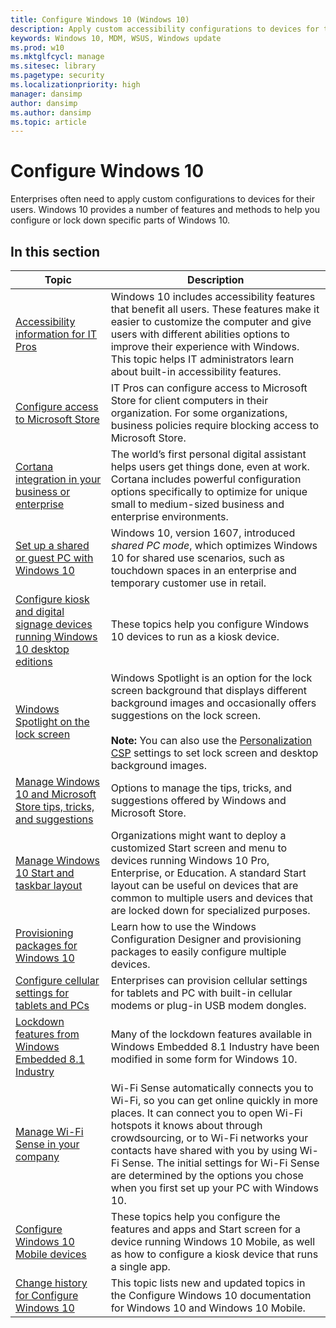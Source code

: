 ```yaml
---
title: Configure Windows 10 (Windows 10)
description: Apply custom accessibility configurations to devices for their users using the all the features and methods available with Windows 10.
keywords: Windows 10, MDM, WSUS, Windows update
ms.prod: w10
ms.mktglfcycl: manage
ms.sitesec: library
ms.pagetype: security
ms.localizationpriority: high
manager: dansimp
author: dansimp
ms.author: dansimp
ms.topic: article
---
```


# Configure Windows 10

Enterprises often need to apply custom configurations to devices for their users. Windows 10 provides a number of features and methods to help you configure or lock down specific parts of Windows 10.

## In this section

| Topic | Description |
| --- | --- |
| [Accessibility information for IT Pros](windows-10-accessibility-for-ITPros.md) | Windows 10 includes accessibility features that benefit all users. These features make it easier to customize the computer and give users with different abilities options to improve their experience with Windows. This topic helps IT administrators learn about built-in accessibility features. |
| [Configure access to Microsoft Store](stop-employees-from-using-the-windows-store.md) | IT Pros can configure access to Microsoft Store for client computers in their organization. For some organizations, business policies require blocking access to Microsoft Store. |
| [Cortana integration in your business or enterprise](cortana-at-work/cortana-at-work-overview.md) | The world’s first personal digital assistant helps users get things done, even at work. Cortana includes powerful configuration options specifically to optimize for unique small to medium-sized business and enterprise environments.  |
| [Set up a shared or guest PC with Windows 10](set-up-shared-or-guest-pc.md) | Windows 10, version 1607, introduced *shared PC mode*, which optimizes Windows 10 for shared use scenarios, such as touchdown spaces in an enterprise and temporary customer use in retail.  |
| [Configure kiosk and digital signage devices running Windows 10 desktop editions](kiosk-methods.md) | These topics help you configure Windows 10 devices to run as a kiosk device. |
| [Windows Spotlight on the lock screen](windows-spotlight.md) | Windows Spotlight is an option for the lock screen background that displays different background images and occasionally offers suggestions on the lock screen.</br></br>**Note:** You can also use the [Personalization CSP](https://msdn.microsoft.com/windows/hardware/commercialize/customize/mdm/personalization-csp) settings to set lock screen and desktop background images. |
| [Manage Windows 10 and Microsoft Store tips, tricks, and suggestions](manage-tips-and-suggestions.md) | Options to manage the tips, tricks, and suggestions offered by Windows and Microsoft Store. |
| [Manage Windows 10 Start and taskbar layout](windows-10-start-layout-options-and-policies.md) | Organizations might want to deploy a customized Start screen and menu to devices running Windows 10 Pro, Enterprise, or Education. A standard Start layout can be useful on devices that are common to multiple users and devices that are locked down for specialized purposes. |
| [Provisioning packages for Windows 10](provisioning-packages/provisioning-packages.md) | Learn how to use the Windows Configuration Designer and provisioning packages to easily configure multiple devices. |
| [Configure cellular settings for tablets and PCs](provisioning-apn.md) | Enterprises can provision cellular settings for tablets and PC with built-in cellular modems or plug-in USB modem dongles. |
| [Lockdown features from Windows Embedded 8.1 Industry](lockdown-features-windows-10.md) | Many of the lockdown features available in Windows Embedded 8.1 Industry have been modified in some form for Windows 10. |
| [Manage Wi-Fi Sense in your company](manage-wifi-sense-in-enterprise.md) | Wi-Fi Sense automatically connects you to Wi-Fi, so you can get online quickly in more places. It can connect you to open Wi-Fi hotspots it knows about through crowdsourcing, or to Wi-Fi networks your contacts have shared with you by using Wi-Fi Sense. The initial settings for Wi-Fi Sense are determined by the options you chose when you first set up your PC with Windows 10.|
| [Configure Windows 10 Mobile devices](mobile-devices/configure-mobile.md) | These topics help you configure the features and apps and Start screen for a device running Windows 10 Mobile, as well as how to configure a kiosk device that runs a single app.  |
| [Change history for Configure Windows 10](change-history-for-configure-windows-10.md) | This topic lists new and updated topics in the Configure Windows 10 documentation for Windows 10 and Windows 10 Mobile. |




